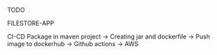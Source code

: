 TODO

FILESTORE-APP

CI-CD
Package in maven project -> Creating jar and dockerfile -> Push image to dockerhub -> Github actions -> AWS